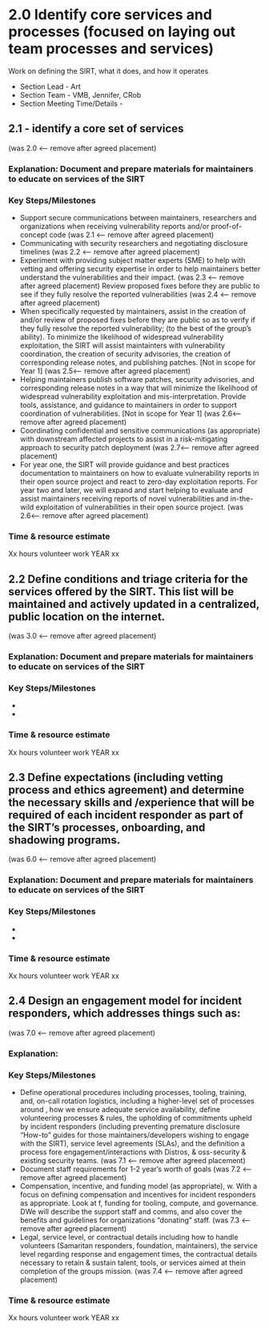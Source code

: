 # 2.0 Identify core services and processes (focused on laying out team processes and services)

Work on defining the SIRT, what it does, and how it operates

- Section Lead - Art
- Section Team - VMB, Jennifer, CRob
- Section Meeting Time/Details -

## 2.1 - identify a core set of services
(was 2.0 <-- remove after agreed placement)
### Explanation: Document and prepare materials for maintainers to educate on services of the SIRT

### Key Steps/Milestones
- Support secure communications between maintainers, researchers and organizations when receiving vulnerability reports and/or proof-of-concept code (was 2.1 <-- remove after agreed placement)
- Communicating with security researchers and negotiating disclosure timelines (was 2.2 <-- remove after agreed placement)
- Experiment with providing subject matter experts (SME) to help with vetting and offering security expertise in order to help maintainers better understand the vulnerabilities and their  impact. (was 2.3 <-- remove after agreed placement)
Review proposed fixes before they are public to see if they fully resolve the reported vulnerabilities (was 2.4 <-- remove after agreed placement)
- When specifically requested by maintainers, assist in the creation of and/or review of proposed fixes before they are public so as to verify if they fully resolve the reported vulnerability; (to the best of the group’s ability). To minimize the likelihood of widespread vulnerability exploitation, the SIRT will assist maintainters with vulnerability coordination, the creation of security advisories, the creation of corresponding release notes, and publishing patches. [Not in scope for Year 1] (was 2.5<-- remove after agreed placement)
- Helping maintainers publish software patches, security advisories, and corresponding release notes in a way that will minimize the likelihood of widespread vulnerability exploitation and mis-interpretation. Provide tools, assistance, and guidance to maintainers in order to support coordination of vulnerabilities. [Not in scope for Year 1] (was 2.6<-- remove after agreed placement)
- Coordinating confidential and sensitive communications (as appropriate) with downstream affected projects to assist in a risk-mitigating approach to security patch deployment (was 2.7<-- remove after agreed placement)
- For year one, the SIRT will provide guidance and best practices documentation to maintainers on how to evaluate vulnerability reports in their open source project and react to zero-day exploitation reports. For year two and later, we will expand and start helping to evaluate and assist maintainers receiving reports of novel vulnerabilities and in-the-wild exploitation of vulnerabilities in their open source project. (was 2.6<-- remove after agreed placement)

### Time & resource estimate
Xx hours volunteer work YEAR xx


## 2.2 Define conditions and triage criteria for the services offered by the SIRT. This list will be maintained and actively updated in a centralized, public location on the internet.
(was 3.0 <-- remove after agreed placement)
### Explanation: Document and prepare materials for maintainers to educate on services of the SIRT

### Key Steps/Milestones
-
-

### Time & resource estimate
Xx hours volunteer work YEAR xx

## 2.3 Define expectations (including vetting process and ethics agreement) and determine the necessary skills and /experience that will be required of each incident responder as part of the SIRT’s processes, onboarding, and shadowing programs.
(was 6.0 <-- remove after agreed placement)
### Explanation: Document and prepare materials for maintainers to educate on services of the SIRT

### Key Steps/Milestones
-
-

### Time & resource estimate
Xx hours volunteer work YEAR xx

## 2.4 Design an engagement model for incident responders, which addresses things such as:
(was 7.0 <-- remove after agreed placement)

### Explanation:  

### Key Steps/Milestones
- Define operational procedures including processes, tooling, training, and, 
on-call rotation logistics, including a higher-level set of processes around , how we ensure adequate service availability, define volunteering processes & rules, the upholding of commitments upheld by incident responders (including preventing premature disclosure “How-to” guides for those maintainers/developers wishing to engage with the SIRT), service level agreements (SLAs), and the definition a process fore engagement/interactions with Distros, & oss-security & existing security teams. (was 7.1 <-- remove after agreed placement)
- Document staff requirements for 1-2 year’s worth of goals (was 7.2 <-- remove after agreed placement)
- Compensation, incentive, and funding model (as appropriate), w. With a focus on defining compensation and incentives for incident responders as appropriate. Look at f, funding for tooling, compute, and governance. DWe will describe the support staff and comms, and also cover the benefits and guidelines for organizations “donating” staff. (was 7.3 <-- remove after agreed placement)
- Legal, service level, or contractual details including how to handle volunteers (Samaritan responders, foundation, maintainers), the service level regarding response and engagement times, the contractual details necessary to retain & sustain talent, tools, or services aimed at thein completion of the groups mission. (was 7.4 <-- remove after agreed placement)

### Time & resource estimate
Xx hours volunteer work YEAR xx
